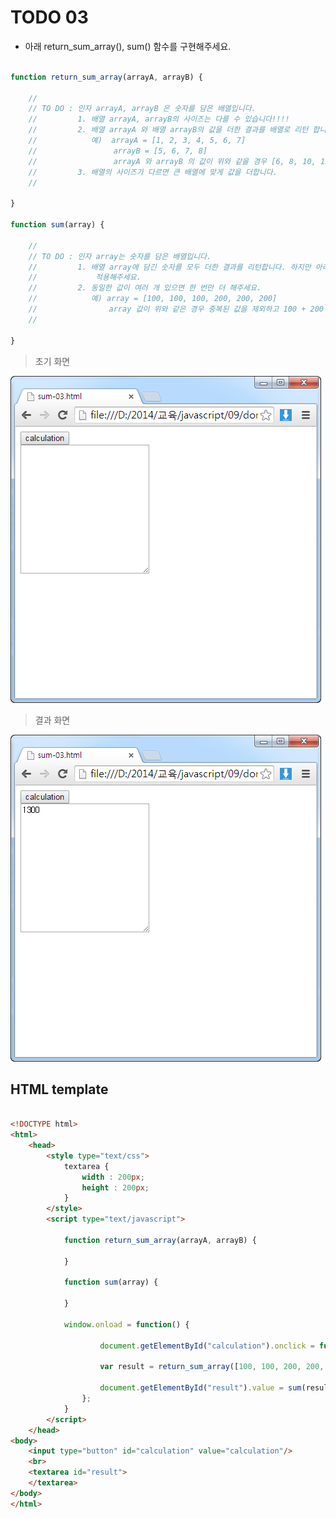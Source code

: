 ﻿TODO 03
========

* 아래 return_sum_array(), sum() 함수를 구현해주세요.


```javascript

function return_sum_array(arrayA, arrayB) {

	//
	// TO DO : 인자 arrayA, arrayB 은 숫자를 담은 배열입니다.
	//         1. 배열 arrayA, arrayB의 사이즈는 다를 수 있습니다!!!!
	//         2. 배열 arrayA 와 배열 arrayB의 값을 더한 결과를 배열로 리턴 합니다.
	//            예)  arrayA = [1, 2, 3, 4, 5, 6, 7]
	//                 arrayB = [5, 6, 7, 8]
	//                 arrayA 와 arrayB 의 값이 위와 같을 경우 [6, 8, 10, 12, 5, 6, 7] 을 리턴합니다.
	//         3. 배열의 사이즈가 다르면 큰 배열에 맞게 값을 더합니다.
	// 
	
}

function sum(array) {

	//
	// TO DO : 인자 array는 숫자를 담은 배열입니다.
	//         1. 배열 array에 담긴 숫자를 모두 더한 결과를 리턴합니다. 하지만 아래와 같은 예외 상황을 
	//             적용해주세요.
	//         2. 동일한 값이 여러 개 있으면 한 번만 더 해주세요.
	//            예) array = [100, 100, 100, 200, 200, 200] 
	//                array 값이 위와 같은 경우 중복된 값을 제외하고 100 + 200 = 300 을 리턴합니다.
	// 
	
}

```

> 초기 화면

![TODO03](https://raw.githubusercontent.com/lightsh/jsstudy/master/09/todo/images/todo_03.png)


>  결과 화면

![TODO03](https://raw.githubusercontent.com/lightsh/jsstudy/master/09/todo/images/todo_03_result.png)

## HTML template

```html

<!DOCTYPE html> 
<html>
	<head>
		<style type="text/css">
			textarea {
				width : 200px;
				height : 200px;
			}
		</style>
		<script type="text/javascript">
		
			function return_sum_array(arrayA, arrayB) {

			}
			
			function sum(array) {

			}
			
			window.onload = function() {
			
					document.getElementById("calculation").onclick = function() {
							
					var result = return_sum_array([100, 100, 200, 200, 200, 200], [100, 100, 200, 500]);
					
					document.getElementById("result").value = sum(result);
				};
			}			
		</script>
	</head>
<body>               
	<input type="button" id="calculation" value="calculation"/>
    <br>	
    <textarea id="result">
	</textarea>
</body>
</html>

```
